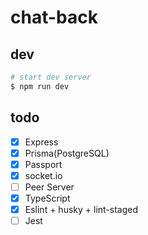 # chat-back

## dev

```sh
# start dev server
$ npm run dev
```

## todo

- [x] Express
- [x] Prisma(PostgreSQL)
- [x] Passport
- [x] socket.io
- [ ] Peer Server
- [x] TypeScript
- [x] Eslint + husky + lint-staged
- [ ] Jest
